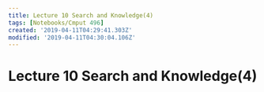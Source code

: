 ```yaml
---
title: Lecture 10 Search and Knowledge(4)
tags: [Notebooks/Cmput 496]
created: '2019-04-11T04:29:41.303Z'
modified: '2019-04-11T04:30:04.106Z'
---
```


# Lecture 10 Search and Knowledge(4)

